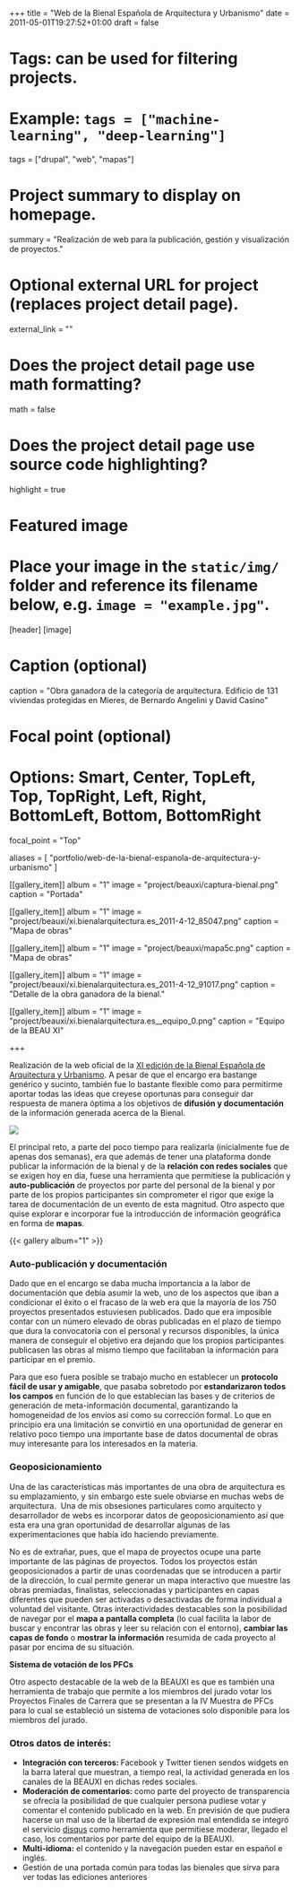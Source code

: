 +++
title = "Web de la Bienal Española de Arquitectura y Urbanismo"
date = 2011-05-01T19:27:52+01:00
draft = false

# Tags: can be used for filtering projects.
# Example: `tags = ["machine-learning", "deep-learning"]`
tags = ["drupal", "web", "mapas"]

# Project summary to display on homepage.
summary = "Realización de web para la publicación, gestión y visualización de proyectos."

# Optional external URL for project (replaces project detail page).
external_link = ""

# Does the project detail page use math formatting?
math = false

# Does the project detail page use source code highlighting?
highlight = true

# Featured image
# Place your image in the `static/img/` folder and reference its filename below, e.g. `image = "example.jpg"`.
[header]
[image]
  # Caption (optional)
  caption = "Obra ganadora de la categoría de arquitectura. Edificio de 131 viviendas protegidas en Mieres, de Bernardo Angelini y David Casino"

  # Focal point (optional)
  # Options: Smart, Center, TopLeft, Top, TopRight, Left, Right, BottomLeft, Bottom, BottomRight
  focal_point = "Top"

aliases = [
    "portfolio/web-de-la-bienal-espanola-de-arquitectura-y-urbanismo"
]

[[gallery_item]]
album = "1"
image = "project/beauxi/captura-bienal.png"
caption = "Portada"

[[gallery_item]]
album = "1"
image = "project/beauxi/xi.bienalarquitectura.es_2011-4-12_85047.png"
caption = "Mapa de obras"

[[gallery_item]]
album = "1"
image = "project/beauxi/mapa5c.png"
caption = "Mapa de obras"

[[gallery_item]]
album = "1"
image = "project/beauxi/xi.bienalarquitectura.es_2011-4-12_91017.png"
caption = "Detalle de la obra ganadora de la bienal."

[[gallery_item]]
album = "1"
image = "project/beauxi/xi.bienalarquitectura.es__equipo_0.png"
caption = "Equipo de la BEAU XI"

+++

Realización de la web oficial de la <a href="http://xi.bienalarquitectura.es" class="ext" target="_blank">XI edición de la Bienal Española de Arquitectura y Urbanismo</a>. A pesar de que el encargo era bastange genérico y sucinto, también fue lo bastante flexible como para permitirme aportar todas las ideas que creyese oportunas para conseguir dar respuesta de manera óptima a los objetivos de <strong>difusión y documentación</strong> de la información generada acerca de la Bienal.</p>

![](/img/project/beauxi/captura-bienal-portada.png)

El principal reto, a parte del poco tiempo para realizarla (inicialmente fue de apenas dos semanas), era que además de tener una plataforma donde publicar la información de la bienal y de la **relación con redes sociales** que se exigen hoy en día, fuese una herramienta que permitiese la publicación y **auto-publicación** de proyectos por parte del personal de la bienal y por parte de los propios participantes sin comprometer el rigor que exige la tarea de documentación de un evento de esta magnitud. Otro aspecto que quise explorar e incorporar fue la introducción de información geográfica en forma de **mapas**.

{{< gallery album="1" >}}

### Auto-publicación y documentación

<p>Dado que en el encargo se daba mucha importancia a la labor de documentación que debía asumir la web, uno de los aspectos que iban a condicionar el éxito o el fracaso de la web era que la mayoría de los 750 proyectos presentados estuviesen publicados. Dado que era imposible contar con un número elevado de obras publicadas en el plazo de tiempo que dura la convocatoria con el personal y recursos disponibles, la única manera de conseguir el objetivo era dejando que los propios participantes publicasen las obras al mismo tiempo que facilitaban la información para participar en el premio.</p>
<p>Para que eso fuera posible se trabajo mucho en establecer un <strong>protocolo fácil de usar y amigable</strong>, que pasaba sobretodo por <strong>estandarizaron todos los campos</strong> en función de lo que establecían las bases y de criterios de generación de meta-información documental, garantizando la homogeneidad de los envíos así como su corrección formal. Lo que en principio era una limitación se convirtió en una oportunidad de generar en relativo poco tiempo una importante base de datos documental de obras muy interesante para los interesados en la materia.</p>

### Geoposicionamiento

<p>Una de las características más importantes de una obra de arquitectura es su emplazamiento, y sin embargo este suele obviarse en muchas webs de arquitectura.&nbsp; Una de mis obsesiones particulares como arquitecto y desarrollador de webs es incorporar datos de geoposicionamiento así que esta era una gran oportunidad de desarrollar algunas de las experimentaciones que había ido haciendo previamente.</p>
<p>No es de extrañar, pues, que el mapa de proyectos ocupe una parte importante de las páginas de proyectos. Todos los proyectos están geoposicionados a partir de unas coordenadas que se introducen a partir de la dirección, lo cual permite generar un mapa interactivo que muestre las obras premiadas, finalistas, seleccionadas y participantes en capas diferentes que pueden ser activadas o desactivadas de forma individual a voluntad del visitante. Otras interactividades destacables son la posibilidad de navegar por el <strong>mapa a pantalla completa</strong> (lo cual facilita la labor de buscar y encontrar las obras y leer su relación con el entorno), <strong>cambiar las capas de fondo</strong> o <strong>mostrar la información</strong> resumida de cada proyecto al pasar por encima de su situación.</p>
<p><strong>Sistema de votación de los PFCs</strong></p>
<p>Otro aspecto destacable de la web de la BEAUXI es que es también una herramienta de trabajo que permite a los miembros del jurado votar los Proyectos Finales de Carrera que se presentan a la IV Muestra de PFCs para lo cual se estableció un sistema de votaciones solo disponible para los miembros del jurado.</p>

### Otros datos de interés:

<ul><li><strong>Integración con terceros: </strong>Facebook y Twitter tienen sendos widgets en la barra lateral que muestran, a tiempo real, la actividad generada en los canales de la BEAUXI en dichas redes sociales.</li>
<li><strong>Moderación de comentarios: </strong>como parte del proyecto de transparencia se ofrecía la posibilidad de que cualquier persona pudiese votar y comentar el contenido publicado en la web. En previsión de que pudiera hacerse un mal uso de la libertad de expresión mal entendida se integró el servicio <a href="https://disqus.com/" class="ext" target="_blank">disqus</a> como herramienta que permitiese moderar, llegado el caso, los comentarios por parte del equipo de la BEAUXI.</li>
<li><strong>Multi-idioma:</strong> el contenido y la navegación pueden estar en español e inglés.</li>
<li>Gestión de una portada común para todas las bienales que sirva para ver todas las ediciones anteriores</li>
